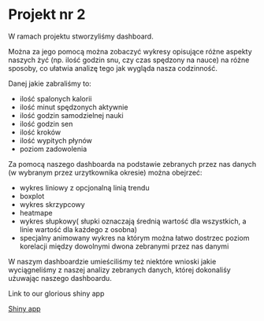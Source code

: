 # Projekt nr 2
W ramach projektu stworzyliśmy dashboard.

Można za jego pomocą można zobaczyć wykresy opisujące różne aspekty naszych żyć (np. ilość godzin snu, czy czas spędzony na nauce) na różne sposoby, co ułatwia analizę tego jak wygląda nasza codzinność.

Danej jakie zabraliśmy to: 
- ilość spalonych kalorii
- ilość minut spędzonych aktywnie
- ilość godzin samodzielnej nauki
- ilość godzin sen
- ilość kroków
- ilość wypitych płynów
- poziom zadowolenia

Za pomocą naszego dashboarda na podstawie zebranych przez nas danych (w wybranym przez urzytkownika okresie) można obejrzeć:
- wykres liniowy z opcjonalną linią trendu
- boxplot
- wykres skrzypcowy
- heatmape
- wykres słupkowy( słupki oznaczają średnią wartość dla wszystkich, a linie wartość dla każdego z osobna)
- specjalny animowany wykres na którym można łatwo dostrzec poziom korelacji między dowolnymi dwona zebranymi przez nas danymi

W naszym dashboardzie umieściliśmy też niektóre wnioski jakie wyciągneliśmy z naszej analizy zebranych danych, której dokonaliśy użuwając naszego dashboardu.

Link to our glorious shiny app

[Shiny app](https://jantar.shinyapps.io/twd-project-2/)
